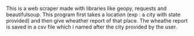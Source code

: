 This is a web scraper made with libraries like geopy, requests and beautifulsoup.
This program first takes a location (exp : a city with state provided) and then give wheather report of that place.
The wheathe report is saved in a csv file which i named after the city provided by the user.